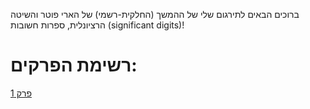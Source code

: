 ברוכים הבאים לתירגום שלי של ההמשך (החלקית-רשמי) של הארי פוטר והשיטה הרציונלית, ספרות חשובות (significant digits)!

# רשימת הפרקים:
[פרק 1](c1.md)